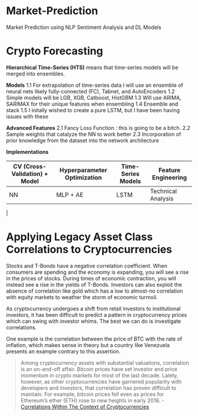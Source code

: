 # Market-Prediction
Market Prediction using NLP Sentiment Analysis and DL Models
# Crypto Forecasting

**Hierarchical Time-Series (HTS)** means that time-series models will be merged into ensembles.

**Models**
1.1 For extrapolation of time-series data I will use an ensemble of neural nets likely fully-connected (FC), Tabnet, and AutoEncoders
1.2 Simple models will be LGB, XGB, Catboost, HistGBM
1.3 Will use ARIMA, SARIMAX for their unique features when ensembling
1.4 Ensemble and stack
1.5 I initally wished to create a pure LSTM, but I have been having issues with these

**Advanced Features**
2.1 Fancy Loss Function : this is going to be a bitch. 
2.2 Sample weights that catalyze the NN to work better
2.3 Incorporation of prior knowledge from the dataset into the network architecture

**Implementations**

| CV (Cross-Validation) + Model | Hyperparameter Optimization | Time-Series Models | Feature Engineering |
|---|---|---|---|
| NN | MLP + AE | LSTM | Technical Analysis |
| 

# Applying Legacy Asset Class Correlations to Cryptocurrencies

Stocks and T-Bonds have a negative correlation coefficient. When consumers are spending and the economy is expanding, you will see a rise in the prices of stocks. During times of economic contraction, you will instead see a rise in the yields of T-Bonds. Investors can also exploit the absence of correlation like gold which has a low to almost-no correlation with equity markets to weather the storm of economic turmoil.

As cryptocurrency undergoes a shift from retail investors to institutional investors, it has been difficult to predict a pattern in cryptocurrency prices which can swing with investor whims. The best we can do is investigate correlations. 

One example is the correlation between the price of BTC with the rate of inflation, which makes sense in theory but a country like Venezuela presents an example contrary to this assertion. 

>Among cryptocurrency assets with substantial valuations, correlation is an on-and-off affair. Bitcoin prices have set investor and price momentum in crypto markets for most of the last decade. Lately, however, as other cryptocurrencies have garnered popularity with developers and investors, that correlation has proven difficult to maintain. For example, bitcoin prices fell even as prices for Ethereum’s ether (ETH) rose to new heights in early 2018. - [Correlations Within The Context of Cryptocurrencies](https://www.gemini.com/cryptopedia/asset-correlation-between-cryptocurrencies#section-establishing-correlations-between-cryptocurrencies)
